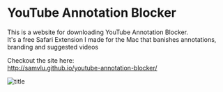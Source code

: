 # YouTube Annotation Blocker
This is a website for downloading YouTube Annotation Blocker.  
It's a free Safari Extension I made for the Mac that banishes annotations, branding and suggested videos

Checkout the site here:  
http://samvlu.github.io/youtube-annotation-blocker/

![title](https://raw.githubusercontent.com/samvlu/youtube-annotation-blocker/gh-pages/screenie/screenie.png)